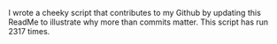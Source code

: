 I wrote a cheeky script that contributes to my Github by updating this ReadMe to illustrate why more than commits matter. This script has run 2317 times.